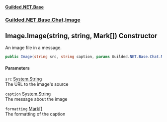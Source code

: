 
#### [Guilded.NET.Base](Guilded_NET_Base 'Guilded_NET_Base')
### [Guilded.NET.Base.Chat](Guilded_NET_Base#Guilded_NET_Base_Chat 'Guilded.NET.Base.Chat').[Image](Image 'Guilded.NET.Base.Chat.Image')
## Image.Image(string, string, Mark[]) Constructor
An image file in a message.  
```csharp
public Image(string src, string caption, params Guilded.NET.Base.Chat.Mark[] formatting);
```

#### Parameters
<a name='Guilded_NET_Base_Chat_Image_Image(string_string_Guilded_NET_Base_Chat_Mark__)_src'></a>
`src` [System.String](https://docs.microsoft.com/en-us/dotnet/api/System.String 'System.String')  
The URL to the image's source
  
<a name='Guilded_NET_Base_Chat_Image_Image(string_string_Guilded_NET_Base_Chat_Mark__)_caption'></a>
`caption` [System.String](https://docs.microsoft.com/en-us/dotnet/api/System.String 'System.String')  
The message about the image
  
<a name='Guilded_NET_Base_Chat_Image_Image(string_string_Guilded_NET_Base_Chat_Mark__)_formatting'></a>
`formatting` [Mark](Mark 'Guilded.NET.Base.Chat.Mark')[[]](https://docs.microsoft.com/en-us/dotnet/api/System.Array 'System.Array')  
The formatting of the caption
  
